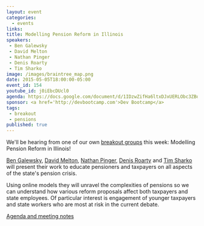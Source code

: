 ```yaml
---
layout: event
categories: 
  - events
links:
title: Modelling Pension Reform in Illinois
speakers:
 - Ben Galewsky
 - David Melton
 - Nathan Pinger
 - Denis Roarty
 - Tim Sharko
image: /images/braintree_map.png
date: 2015-05-05T18:00:00-05:00
event_id: 154 
youtube_id: j0iEbcDUcl0
agenda: https://docs.google.com/document/d/1IDzwZifHa6ltxDJxUERLObc3ZBqF4PiiS9ekCJtAZHw/edit#
sponsor: <a href='http://devbootcamp.com'>Dev Bootcamp</a>
tags: 
 - breakout
 - pensions
published: true
---
```


We'll be hearing from one of our own [breakout groups](http://chihacknight.org/breakouts.html) this week: Modelling Pension Reform in Illinois!

[Ben Galewsky](https://www.linkedin.com/in/bengalewsky), [David Melton](https://www.linkedin.com/pub/david-melton/14/349/1b3), [Nathan Pinger](https://www.linkedin.com/in/nathanpinger), [Denis Roarty](https://www.linkedin.com/pub/denis-roarty/30/b0/394) and [Tim Sharko](https://www.linkedin.com/in/timothysharko) will present their work to educate pensioners and taxpayers on all aspects of the state's pension crisis. 

Using online models they will unravel the complexities of pensions so we can understand how various reform proposals affect both taxpayers and state employees. Of particular interest is engagement of younger taxpayers and state workers who are most at risk in the current debate.

[<i class='fa fa-file-text-o'></i> Agenda and meeting notes](https://docs.google.com/document/d/1IDzwZifHa6ltxDJxUERLObc3ZBqF4PiiS9ekCJtAZHw/edit#)